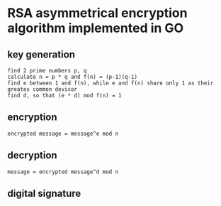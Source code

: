 # RSA asymmetrical encryption algorithm implemented in GO
## key generation
    find 2 prime numbers p, q
    calculate n = p * q and f(n) = (p-1)(q-1)
    find e between 1 and f(n), while e and f(n) share only 1 as their greates common devisor
    find d, so that (e * d) mod f(n) = 1
## encryption
    encrypted message = message^e mod n
## decryption
    message = encrypted message^d mod n
## digital signature